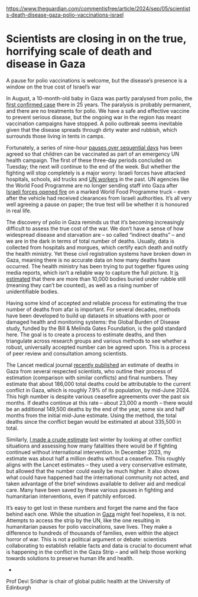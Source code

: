 https://www.theguardian.com/commentisfree/article/2024/sep/05/scientists-death-disease-gaza-polio-vaccinations-israel

# Scientists are closing in on the true, horrifying scale of death and disease in Gaza

A pause for polio vaccinations is welcome, but the disease’s presence is a window on the true cost of Israel’s war 

In August, a 10-month-old baby in Gaza was partly paralysed from polio, the [first confirmed case](https://apnews.com/article/gaza-baby-polio-hamas-war-israel-who-59a09fbb2257dd9fcfaac0878dc3fe58) there in 25 years. The paralysis is probably permanent, and there are no treatments for polio. We have a safe and effective vaccine to prevent serious disease, but the ongoing war in the region has meant vaccination campaigns have stopped. A polio outbreak seems inevitable given that the disease spreads through dirty water and rubbish, which surrounds those living in tents in camps.

Fortunately, a series of nine-hour [pauses over sequential days](https://www.theguardian.com/world/article/2024/aug/30/who-delivers-polio-vaccine-doses-gaza-israel-agrees-humanitarian-pauses-fighting) has been agreed so that children can be vaccinated as part of an emergency UN health campaign. The first of these three-day periods concluded on Tuesday; the next will continue to the end of the week. But whether the fighting will stop completely is a major worry: Israeli forces have attacked hospitals, schools, aid trucks and [UN workers](https://www.theguardian.com/global-development/2023/nov/06/israel-hamas-war-deadliest-for-un-aid-workers-agency-leaders-ceasefire-call) in the past. UN agencies like the World Food Programme are no longer sending staff into Gaza after [Israeli forces opened fire](https://www.theguardian.com/world/article/2024/aug/29/un-food-agency-suspends-operations-in-gaza-after-car-hit-by-gunfire-at-israeli-checkpoint) on a marked World Food Programme truck – even after the vehicle had received clearances from Israeli authorities. It’s all very well agreeing a pause on paper; the true test will be whether it is honoured in real life.

The discovery of polio in Gaza reminds us that it’s becoming increasingly difficult to assess the true cost of the war. We don’t have a sense of how widespread disease and starvation are – so called “indirect deaths” – and we are in the dark in terms of total number of deaths. Usually, data is collected from hospitals and morgues, which certify each death and notify the health ministry. Yet these civil registration systems have broken down in Gaza, meaning there is no accurate data on how many deaths have occurred. The health ministry has been trying to put together figures using media reports, which isn’t a reliable way to capture the full picture. It [is estimated](https://news.un.org/en/story/2024/05/1149256) that there are more than 10,000 bodies buried under rubble still (meaning they can’t be counted), as well as a rising number of unidentifiable bodies.

Having some kind of accepted and reliable process for estimating the true number of deaths from afar is important. For several decades, methods have been developed to build up datasets in situations with poor or damaged health and monitoring systems: the Global Burden of Disease study, funded by the Bill & Melinda Gates Foundation, is the gold standard here. The goal is to create a process to estimate deaths, and then triangulate across research groups and various methods to see whether a robust, universally accepted number can be agreed upon. This is a process of peer review and consultation among scientists.

The Lancet medical journal [recently published](https://www.thelancet.com/journals/lancet/article/PIIS0140-6736(24)01169-3/fulltext) an estimate of deaths in Gaza from several respected scientists, who outline their process of estimation (comparison with similar conflicts) and final numbers. They estimate that about 186,000 total deaths could be attributable to the current conflict in Gaza, which is roughly 7.9% of its population, by mid-June 2024. This high number is despite various ceasefire agreements over the past six months. If deaths continue at this rate – about 23,000 a month – there would be an additional 149,500 deaths by the end of the year, some six and half months from the initial mid-June estimate. Using the method, the total deaths since the conflict began would be estimated at about 335,500 in total.

Similarly, [I made a crude estimate](https://www.theguardian.com/commentisfree/2023/dec/29/health-organisations-disease-gaza-population-outbreaks-conflict) last winter by looking at other conflict situations and assessing how many fatalities there would be if fighting continued without international intervention. In December 2023, my estimate was about half a million deaths without a ceasefire. This roughly aligns with the Lancet estimates – they used a very conservative estimate, but allowed that the number could easily be much higher. It also shows what could have happened had the international community not acted, and taken advantage of the brief windows available to deliver aid and medical care. Many have been saved by these various pauses in fighting and humanitarian interventions, even if patchily enforced.

It’s easy to get lost in these numbers and forget the name and the face behind each one. While the situation in [Gaza](https://www.theguardian.com/world/gaza) might feel hopeless, it is not. Attempts to access the strip by the UN, like the one resulting in humanitarian pauses for polio vaccinations, save lives. They make a difference to hundreds of thousands of families, even within the abject horror of war. This is not a political argument or debate: scientists collaborating to establish reliable facts and data is crucial to document what is happening in the conflict in the Gaza Strip – and will help those working towards solutions to preserve human life and health.

-
Prof Devi Sridhar is chair of global public health at the University of Edinburgh
